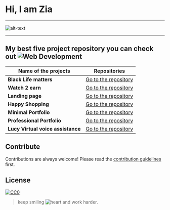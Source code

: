# Hi, I am Zia

***

![alt-text](https://raw.githubusercontent.com/ZiaCodes/Ziacodes/master/myphoto.gif)

***


## My best five project repository you can check out ![Web Development](https://raw.githubusercontent.com/ZiaCodes/Ziacodes/master/web-development%20(1).png)

|  **Name of the projects**  |  **Repositories**  |
|---|---|
| **Black Life matters**     |  [Go to the repository](https://github.com/ZiaCodes/Black-life-matter "Support Black Life Matters Movement") |
| **Watch 2 earn**           |  [Go to the repository](https://github.com/ZiaCodes/watch-movie2earn "Advertisement web desgin Watch to earn website") |
| **Landing page**           |  [Go to the repository](https://github.com/ZiaCodes/landing-page "Responsive Landing page for desktop site") |
| **Happy Shopping**         |  [Go to the repository](https://github.com/ZiaCodes/landing-page "E commerce web design") |
|**Minimal Portfolio**       |  [Go to the repository](https://github.com/ZiaCodes/about "My portfolio") |
| **Professional Portfolio** |  [Go to the repository](https://github.com/ZiaCodes/about "Portfolio Design") |
| **Lucy Virtual voice assistance** | [Go to the repository](https://github.com/ZiaCodes/Lucy "Hi , I am lucy") |


## Contribute

Contributions are always welcome!
Please read the [contribution guidelines](contributing.md) first.

## License

[![CC0](https://licensebuttons.net/p/zero/1.0/88x31.png)](https://creativecommons.org/publicdomain/zero/1.0/)


>keep smiling ![heart](https://raw.githubusercontent.com/ZiaCodes/Ziacodes/master/heart.png) and work harder.
